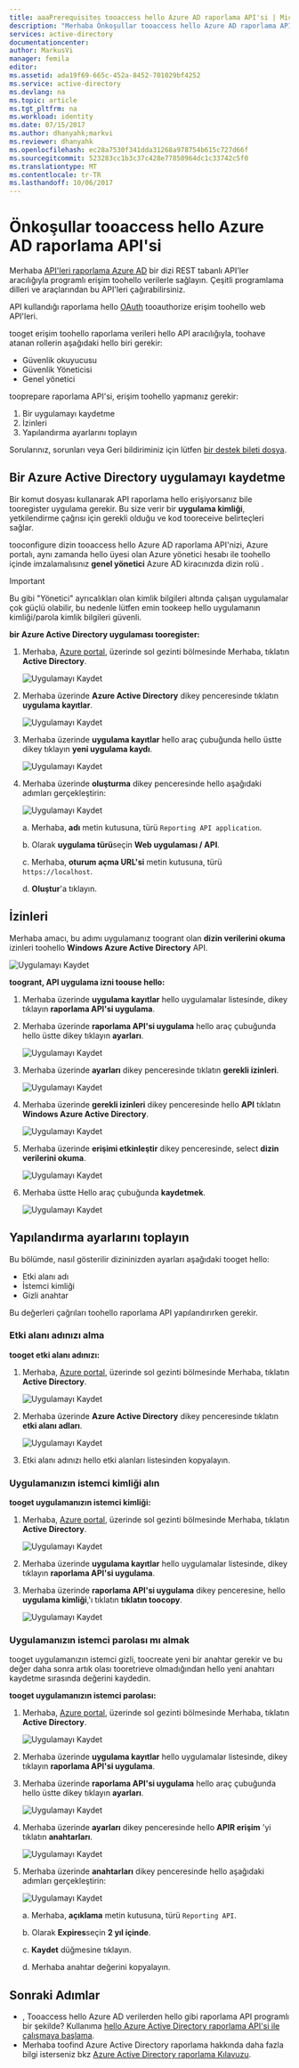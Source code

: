 ```yaml
---
title: aaaPrerequisites tooaccess hello Azure AD raporlama API'si | Microsoft Docs
description: "Merhaba Önkoşullar tooaccess hello Azure AD raporlama API'si hakkında bilgi edinin"
services: active-directory
documentationcenter: 
author: MarkusVi
manager: femila
editor: 
ms.assetid: ada19f69-665c-452a-8452-701029bf4252
ms.service: active-directory
ms.devlang: na
ms.topic: article
ms.tgt_pltfrm: na
ms.workload: identity
ms.date: 07/15/2017
ms.author: dhanyahk;markvi
ms.reviewer: dhanyahk
ms.openlocfilehash: ec28a7530f341dda31268a978754b615c727d66f
ms.sourcegitcommit: 523283cc1b3c37c428e77850964dc1c33742c5f0
ms.translationtype: MT
ms.contentlocale: tr-TR
ms.lasthandoff: 10/06/2017
---
```

# <a name="prerequisites-tooaccess-hello-azure-ad-reporting-api"></a>Önkoşullar tooaccess hello Azure AD raporlama API'si

Merhaba [API'leri raporlama Azure AD](https://msdn.microsoft.com/library/azure/ad/graph/howto/azure-ad-reports-and-events-preview) bir dizi REST tabanlı API'ler aracılığıyla programlı erişim toohello verilerle sağlayın. Çeşitli programlama dilleri ve araçlarından bu API'leri çağırabilirsiniz.

API kullandığı raporlama hello [OAuth](https://msdn.microsoft.com/library/azure/dn645545.aspx) tooauthorize erişim toohello web API'leri. 

tooget erişim toohello raporlama verileri hello API aracılığıyla, toohave atanan rollerin aşağıdaki hello biri gerekir:

- Güvenlik okuyucusu
- Güvenlik Yöneticisi
- Genel yönetici


tooprepare raporlama API'si, erişim toohello yapmanız gerekir:

1. Bir uygulamayı kaydetme 
2. İzinleri 
3. Yapılandırma ayarlarını toplayın 

Sorularınız, sorunları veya Geri bildiriminiz için lütfen [bir destek bileti dosya](https://docs.microsoft.com/en-us/azure/active-directory/active-directory-troubleshooting-support-howto).

## <a name="register-an-azure-active-directory-application"></a>Bir Azure Active Directory uygulamayı kaydetme

Bir komut dosyası kullanarak API raporlama hello erişiyorsanız bile tooregister uygulama gerekir. Bu size verir bir **uygulama kimliği**, yetkilendirme çağrısı için gerekli olduğu ve kod tooreceive belirteçleri sağlar.

tooconfigure dizin tooaccess hello Azure AD raporlama API'nizi, Azure portalı, aynı zamanda hello üyesi olan Azure yönetici hesabı ile toohello içinde imzalamalısınız **genel yönetici** Azure AD kiracınızda dizin rolü .

> [!IMPORTANT]
> Bu gibi "Yönetici" ayrıcalıkları olan kimlik bilgileri altında çalışan uygulamalar çok güçlü olabilir, bu nedenle lütfen emin tookeep hello uygulamanın kimliği/parola kimlik bilgileri güvenli.
> 


**bir Azure Active Directory uygulaması tooregister:**

1. Merhaba, [Azure portal](https://portal.azure.com), üzerinde sol gezinti bölmesinde Merhaba, tıklatın **Active Directory**.
   
    ![Uygulamayı Kaydet](./media/active-directory-reporting-api-prerequisites-azure-portal/01.png) 

2. Merhaba üzerinde **Azure Active Directory** dikey penceresinde tıklatın **uygulama kayıtlar**.

    ![Uygulamayı Kaydet](./media/active-directory-reporting-api-prerequisites-azure-portal/02.png) 

3. Merhaba üzerinde **uygulama kayıtlar** hello araç çubuğunda hello üstte dikey tıklayın **yeni uygulama kaydı**.

    ![Uygulamayı Kaydet](./media/active-directory-reporting-api-prerequisites-azure-portal/03.png)

4. Merhaba üzerinde **oluşturma** dikey penceresinde hello aşağıdaki adımları gerçekleştirin:

    ![Uygulamayı Kaydet](./media/active-directory-reporting-api-prerequisites-azure-portal/04.png)

    a. Merhaba, **adı** metin kutusuna, türü `Reporting API application`.

    b. Olarak **uygulama türü**seçin **Web uygulaması / API**.

    c. Merhaba, **oturum açma URL'si** metin kutusuna, türü `https://localhost`.

    d. **Oluştur**'a tıklayın. 


## <a name="grant-permissions"></a>İzinleri 

Merhaba amacı, bu adımı uygulamanız toogrant olan **dizin verilerini okuma** izinleri toohello **Windows Azure Active Directory** API.

![Uygulamayı Kaydet](./media/active-directory-reporting-api-prerequisites-azure-portal/16.png)
 

**toogrant, API uygulama izni toouse hello:**

1. Merhaba üzerinde **uygulama kayıtlar** hello uygulamalar listesinde, dikey tıklayın **raporlama API'si uygulama**.

2. Merhaba üzerinde **raporlama API'si uygulama** hello araç çubuğunda hello üstte dikey tıklayın **ayarları**. 

    ![Uygulamayı Kaydet](./media/active-directory-reporting-api-prerequisites-azure-portal/05.png)

3. Merhaba üzerinde **ayarları** dikey penceresinde tıklatın **gerekli izinleri**. 

    ![Uygulamayı Kaydet](./media/active-directory-reporting-api-prerequisites-azure-portal/06.png)

4. Merhaba üzerinde **gerekli izinleri** dikey penceresinde hello **API** tıklatın **Windows Azure Active Directory**. 

    ![Uygulamayı Kaydet](./media/active-directory-reporting-api-prerequisites-azure-portal/07.png)

5. Merhaba üzerinde **erişimi etkinleştir** dikey penceresinde, select **dizin verilerini okuma**. 

    ![Uygulamayı Kaydet](./media/active-directory-reporting-api-prerequisites-azure-portal/08.png)

6. Merhaba üstte Hello araç çubuğunda **kaydetmek**.

    ![Uygulamayı Kaydet](./media/active-directory-reporting-api-prerequisites-azure-portal/15.png)

## <a name="gather-configuration-settings"></a>Yapılandırma ayarlarını toplayın 
Bu bölümde, nasıl gösterilir dizininizden ayarları aşağıdaki tooget hello:

* Etki alanı adı
* İstemci kimliği
* Gizli anahtar

Bu değerleri çağrıları toohello raporlama API yapılandırırken gerekir. 

### <a name="get-your-domain-name"></a>Etki alanı adınızı alma

**tooget etki alanı adınızı:**

1. Merhaba, [Azure portal](https://portal.azure.com), üzerinde sol gezinti bölmesinde Merhaba, tıklatın **Active Directory**.
   
    ![Uygulamayı Kaydet](./media/active-directory-reporting-api-prerequisites-azure-portal/01.png) 

2. Merhaba üzerinde **Azure Active Directory** dikey penceresinde tıklatın **etki alanı adları**.

    ![Uygulamayı Kaydet](./media/active-directory-reporting-api-prerequisites-azure-portal/09.png) 

3. Etki alanı adınızı hello etki alanları listesinden kopyalayın.


### <a name="get-your-applications-client-id"></a>Uygulamanızın istemci kimliği alın

**tooget uygulamanızın istemci kimliği:**

1. Merhaba, [Azure portal](https://portal.azure.com), üzerinde sol gezinti bölmesinde Merhaba, tıklatın **Active Directory**.
   
    ![Uygulamayı Kaydet](./media/active-directory-reporting-api-prerequisites-azure-portal/01.png) 

2. Merhaba üzerinde **uygulama kayıtlar** hello uygulamalar listesinde, dikey tıklayın **raporlama API'si uygulama**.

3. Merhaba üzerinde **raporlama API'si uygulama** dikey penceresine, hello **uygulama kimliği**,'ı tıklatın **tıklatın toocopy**.

    ![Uygulamayı Kaydet](./media/active-directory-reporting-api-prerequisites-azure-portal/11.png) 



### <a name="get-your-applications-client-secret"></a>Uygulamanızın istemci parolası mı almak
tooget uygulamanızın istemci gizli, toocreate yeni bir anahtar gerekir ve bu değer daha sonra artık olası tooretrieve olmadığından hello yeni anahtarı kaydetme sırasında değerini kaydedin.

**tooget uygulamanızın istemci parolası:**

1. Merhaba, [Azure portal](https://portal.azure.com), üzerinde sol gezinti bölmesinde Merhaba, tıklatın **Active Directory**.
   
    ![Uygulamayı Kaydet](./media/active-directory-reporting-api-prerequisites-azure-portal/01.png) 

2. Merhaba üzerinde **uygulama kayıtlar** hello uygulamalar listesinde, dikey tıklayın **raporlama API'si uygulama**.


3. Merhaba üzerinde **raporlama API'si uygulama** hello araç çubuğunda hello üstte dikey tıklayın **ayarları**. 

    ![Uygulamayı Kaydet](./media/active-directory-reporting-api-prerequisites-azure-portal/05.png)

4. Merhaba üzerinde **ayarları** dikey penceresinde hello **APIR erişim** 'yi tıklatın **anahtarları**. 

    ![Uygulamayı Kaydet](./media/active-directory-reporting-api-prerequisites-azure-portal/12.png)


5. Merhaba üzerinde **anahtarları** dikey penceresinde hello aşağıdaki adımları gerçekleştirin:

    ![Uygulamayı Kaydet](./media/active-directory-reporting-api-prerequisites-azure-portal/14.png)

    a. Merhaba, **açıklama** metin kutusuna, türü `Reporting API`.

    b. Olarak **Expires**seçin **2 yıl içinde**.

    c. **Kaydet** düğmesine tıklayın.

    d. Merhaba anahtar değerini kopyalayın.


## <a name="next-steps"></a>Sonraki Adımlar
* , Tooaccess hello Azure AD verilerden hello gibi raporlama API programlı bir şekilde? Kullanıma [hello Azure Active Directory raporlama API'si ile çalışmaya başlama](active-directory-reporting-api-getting-started.md).
* Merhaba toofind Azure Active Directory raporlama hakkında daha fazla bilgi isterseniz bkz [Azure Active Directory raporlama Kılavuzu](active-directory-reporting-guide.md).  

